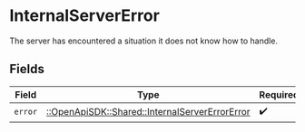 # InternalServerError

The server has encountered a situation it does not know how to handle.


## Fields

| Field                                                                                             | Type                                                                                              | Required                                                                                          | Description                                                                                       |
| ------------------------------------------------------------------------------------------------- | ------------------------------------------------------------------------------------------------- | ------------------------------------------------------------------------------------------------- | ------------------------------------------------------------------------------------------------- |
| `error`                                                                                           | [::OpenApiSDK::Shared::InternalServerErrorError](../../models/shared/internalservererrorerror.md) | :heavy_check_mark:                                                                                | N/A                                                                                               |